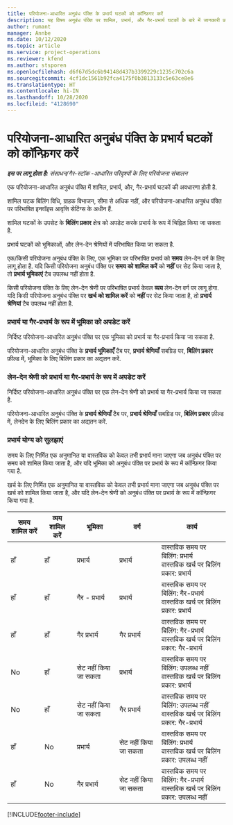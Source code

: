 ```yaml
---
title: परियोजना-आधारित अनुबंध पंक्ति के प्रभार्य घटकों को कॉन्फ़िगर करें
description: यह विषय अनुबंध पंक्ति पर शामिल, प्रभार्य, और गैर-प्रभार्य घटकों के बारे में जानकारी प्रदान करता है.
author: rumant
manager: Annbe
ms.date: 10/12/2020
ms.topic: article
ms.service: project-operations
ms.reviewer: kfend
ms.author: stsporen
ms.openlocfilehash: d6f67d5dc6b94148d437b3399229c1235c702c6a
ms.sourcegitcommit: 4cf1dc1561b92fca4175f0b3813133c5e63ce8e6
ms.translationtype: HT
ms.contentlocale: hi-IN
ms.lasthandoff: 10/28/2020
ms.locfileid: "4128690"
---
```

# <a name="configure-chargeable-components-of-a-project-based-contract-line"></a>परियोजना-आधारित अनुबंध पंक्ति के प्रभार्य घटकों को कॉन्फ़िगर करें

_**इस पर लागू होता है:** संसाधन/गैर-स्टॉक -आधारित परिदृश्यों के लिए परियोजना संचालन_

एक परियोजना-आधारित अनुबंध पंक्ति में शामिल, प्रभार्य, और, गैर-प्रभार्य घटकों की अवधारणा होती है.

शामिल घटक बिलिंग विधि, ग्राहक विभाजन, सीमा से अधिक नहीं, और परियोजना-आधारित अनुबंध पंक्ति पर परिभाषित इनवॉइस आवृत्ति सेटिंग्स के अधीन हैं.

शामिल घटकों के उपसेट के **बिलिंग प्रकार** क्षेत्र को अपडेट करके प्रभार्य के रूप में चिह्नित किया जा सकता है.

प्रभार्य घटकों को भूमिकाओं, और लेन-देन श्रेणियों में परिभाषित किया जा सकता है.

एक/किसी परियोजना अनुबंध पंक्ति के लिए, एक भूमिका पर परिभाषित प्रभार्य को **समय** लेन-देन वर्ग के लिए लागू होता है. यदि किसी परियोजना अनुबंध पंक्ति पर **समय को शामिल करें** को **नहीं** पर सेट किया जाता है, तो **प्रभार्य भूमिकाएं** टैब उपलब्ध नहीं होता है.

किसी परियोजना पंक्ति के लिए लेन-देन श्रेणी पर परिभाषित प्रभार्य केवल **व्यय** लेन-देन वर्ग पर लागू होगा. यदि किसी परियोजना अनुबंध पंक्ति पर **खर्च को शामिल करें** को **नहीं** पर सेट किया जाता है, तो **प्रभार्य श्रेणियां** टैब उपलब्ध नहीं होता है.

### <a name="update-a-role-to-be-chargeable-or-non-chargeable"></a>प्रभार्य या गैर-प्रभार्य के रूप में भूमिका को अपडेट करें

निर्दिष्ट परियोजना-आधारित अनुबंध पंक्ति पर एक भूमिका को प्रभार्य या गैर-प्रभार्य किया जा सकता है.

परियोजना-आधारित अनुबंध पंक्ति के **प्रभार्य भूमिकाएँ** टैब पर, **प्रभार्य श्रेणियाँ** सबग्रिड पर, **बिलिंग प्रकार** फ़ील्ड में, भूमिका के लिए बिलिंग प्रकार का अद्यतन करें.

### <a name="update-a-transaction-category-to-be-chargeable-or-non-chargeable"></a>लेन-देन श्रेणी को प्रभार्य या गैर-प्रभार्य के रूप में अपडेट करें

निर्दिष्ट परियोजना-आधारित अनुबंध पंक्ति पर एक लेन-देन श्रेणी को प्रभार्य या गैर-प्रभार्य किया जा सकता है.

परियोजना-आधारित अनुबंध पंक्ति के **प्रभार्य श्रेणियाँ** टैब पर, **प्रभार्य श्रेणियाँ** सबग्रिड पर, **बिलिंग प्रकार** फ़ील्ड में, लेनदेन के लिए बिलिंग प्रकार का अद्यतन करें.

### <a name="resolve-chargeability"></a>प्रभार्य योग्य को सुलझाएं

समय के लिए निर्मित एक अनुमानित या वास्तविक को केवल तभी प्रभार्य माना जाएगा जब अनुबंध पंक्ति पर समय को शामिल किया जाता है, और यदि भूमिका को अनुबंध पंक्ति पर प्रभार्य के रूप में कॉन्फ़िगर किया गया है.

खर्च के लिए निर्मित एक अनुमानित या वास्तविक को केवल तभी प्रभार्य माना जाएगा जब अनुबंध पंक्ति पर खर्च को शामिल किया जाता है, और यदि लेन-देन श्रेणी को अनुबंध पंक्ति पर प्रभार्य के रूप में कॉन्फ़िगर किया गया है.

| समय शामिल करें | व्यय शामिल करें | भूमिका | वर्ग | कार्य |
| --- | --- | --- | --- | --- |
| हाँ | हाँ | प्रभार्य | प्रभार्य | वास्तविक समय पर बिलिंग: प्रभार्य </br>वास्तविक खर्च पर बिलिंग प्रकार: प्रभार्य |
| हाँ | हाँ | गैर - प्रभार्य | प्रभार्य | वास्तविक समय पर बिलिंग: गैर-प्रभार्य </br>वास्तविक खर्च पर बिलिंग प्रकार: प्रभार्य |
| हाँ | हाँ | गैर प्रभार्य | गैर प्रभार्य | वास्तविक समय पर बिलिंग: गैर-प्रभार्य </br>वास्तविक खर्च पर बिलिंग प्रकार: गैर-प्रभार्य |
| No | हाँ | सेट नहीं किया जा सकता | प्रभार्य | वास्तविक समय पर बिलिंग: उपलब्ध नहीं </br>वास्तविक खर्च पर बिलिंग प्रकार: प्रभार्य |
| No | हाँ | सेट नहीं किया जा सकता | गैर प्रभार्य | वास्तविक समय पर बिलिंग: उपलब्ध नहीं </br>वास्तविक खर्च पर बिलिंग प्रकार: गैर-प्रभार्य |
| हाँ | No | प्रभार्य | सेट नहीं किया जा सकता | वास्तविक समय पर बिलिंग: प्रभार्य </br>वास्तविक खर्च पर बिलिंग प्रकार: उपलब्ध नहीं |
| हाँ | No | गैर प्रभार्य | सेट नहीं किया जा सकता | वास्तविक समय पर बिलिंग: गैर-प्रभार्य </br> वास्तविक खर्च पर बिलिंग प्रकार: उपलब्ध नहीं |


[!INCLUDE[footer-include](../includes/footer-banner.md)]